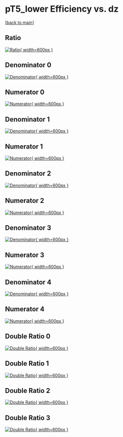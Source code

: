 # pT5_lower Efficiency vs. dz

[[back to main](./)]



## Ratio

[![Ratio](../mtv/var/pT5_lower_vtr_0_0_eff_dz.png){ width=600px }](../mtv/var/pT5_lower_vtr_0_0_eff_dz.pdf)

## Denominator 0

[![Denominator](../mtv/den/pT5_lower_vtr_0_0_eff_dz_den0.png){ width=600px }](../mtv/den/pT5_lower_vtr_0_0_eff_dz_den0.pdf)

## Numerator 0

[![Numerator](../mtv/num/pT5_lower_vtr_0_0_eff_dz_num0.png){ width=600px }](../mtv/num/pT5_lower_vtr_0_0_eff_dz_num0.pdf)

## Denominator 1

[![Denominator](../mtv/den/pT5_lower_vtr_0_0_eff_dz_den1.png){ width=600px }](../mtv/den/pT5_lower_vtr_0_0_eff_dz_den1.pdf)

## Numerator 1

[![Numerator](../mtv/num/pT5_lower_vtr_0_0_eff_dz_num1.png){ width=600px }](../mtv/num/pT5_lower_vtr_0_0_eff_dz_num1.pdf)

## Denominator 2

[![Denominator](../mtv/den/pT5_lower_vtr_0_0_eff_dz_den2.png){ width=600px }](../mtv/den/pT5_lower_vtr_0_0_eff_dz_den2.pdf)

## Numerator 2

[![Numerator](../mtv/num/pT5_lower_vtr_0_0_eff_dz_num2.png){ width=600px }](../mtv/num/pT5_lower_vtr_0_0_eff_dz_num2.pdf)

## Denominator 3

[![Denominator](../mtv/den/pT5_lower_vtr_0_0_eff_dz_den3.png){ width=600px }](../mtv/den/pT5_lower_vtr_0_0_eff_dz_den3.pdf)

## Numerator 3

[![Numerator](../mtv/num/pT5_lower_vtr_0_0_eff_dz_num3.png){ width=600px }](../mtv/num/pT5_lower_vtr_0_0_eff_dz_num3.pdf)

## Denominator 4

[![Denominator](../mtv/den/pT5_lower_vtr_0_0_eff_dz_den4.png){ width=600px }](../mtv/den/pT5_lower_vtr_0_0_eff_dz_den4.pdf)

## Numerator 4

[![Numerator](../mtv/num/pT5_lower_vtr_0_0_eff_dz_num4.png){ width=600px }](../mtv/num/pT5_lower_vtr_0_0_eff_dz_num4.pdf)

## Double Ratio 0

[![Double Ratio](../mtv/ratio/pT5_lower_vtr_0_0_eff_dz_ratio0.png){ width=600px }](../mtv/ratio/pT5_lower_vtr_0_0_eff_dz_ratio0.pdf)

## Double Ratio 1

[![Double Ratio](../mtv/ratio/pT5_lower_vtr_0_0_eff_dz_ratio1.png){ width=600px }](../mtv/ratio/pT5_lower_vtr_0_0_eff_dz_ratio1.pdf)

## Double Ratio 2

[![Double Ratio](../mtv/ratio/pT5_lower_vtr_0_0_eff_dz_ratio2.png){ width=600px }](../mtv/ratio/pT5_lower_vtr_0_0_eff_dz_ratio2.pdf)

## Double Ratio 3

[![Double Ratio](../mtv/ratio/pT5_lower_vtr_0_0_eff_dz_ratio3.png){ width=600px }](../mtv/ratio/pT5_lower_vtr_0_0_eff_dz_ratio3.pdf)


